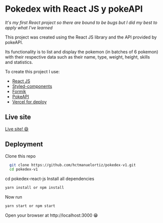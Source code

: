 
# Pokedex with React JS y pokeAPI

_It's my first React project so there are bound to be bugs but I did my best to apply what I've learned_

This project was created using the React JS library and the API provided by pokeAPI.

Its functionality is to list and display the pokemon (in batches of 6 pokemon) with their respective data such as their name, type, weight, height, skills and statistics.

To create this project I use:

- [React JS](https://reactjs.org/)
- [Styled-components](https://styled-components.com/)
- [Formik](https://formik.org/)
- [PokeAPI](https://pokeapi.co/)
- [Vercel for deploy](https://vercel.com/)

## Live site

[Live site! :smile: ](https://pokedex-v1-ashen.vercel.app/)


## Deployment


Clone this repo

```bash
  git clone https://github.com/hctmanuelortiz/pokedex-v1.git
  cd pokedex-v1
```

cd pokedex-react-js
Install all dependencies

```bash
yarn install or npm install
```

Now run 

```bash
yarn start or npm start
```

Open your browser at http://localhost:3000  :grin:



